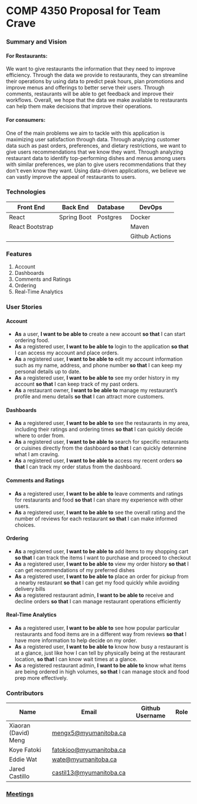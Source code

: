 # COMP 4350 Proposal for Team Crave

### Summary and Vision

#### For Restaurants:
We want to give restaurants the information that they need to improve efficiency. Through the data we provide to restaurants,  they can streamline their operations by using data to predict peak hours, plan promotions and improve menus and offerings to better serve their users. Through comments, restaurants will be able to get feedback and improve their workflows. Overall, we hope that the data we make available to restaurants can help them make decisions that improve their operations. 

#### For consumers:
One of the main problems we aim to tackle with this application is maximizing user satisfaction through data. Through analyzing customer data such as past orders, preferences, and dietary restrictions, we want to give users recommendations that we know they want. Through analyzing restaurant data to identify top-performing dishes and menus among users with similar preferences, we plan to give users recommendations that they don't even know they want. Using data-driven applications,  we believe we can vastly improve the appeal of restaurants to users. 



### Technologies

| Front End       | Back End   | Database  | DevOps       |
|-----------------|------------|-----------|--------------|
| React           | Spring Boot| Postgres  | Docker       |
| React Bootstrap |            |           | Maven        |
|                 |            |           | Github Actions|

### Features
1. Account 
2. Dashboards
3. Comments and Ratings
4. Ordering
5. Real-Time Analytics

### User Stories
#### Account
- **As** a user, **I want to be able to** create a new account **so that** I can start ordering food.
- **As** a registered user, **I want to be able to** login to the application **so that** I can access my account and place orders.
- **As** a registered user, **I want to be able to** edit my account information such as my name, address, and phone number **so that** I can keep my personal details up to date.
- **As** a registered user, **I want to be able to** see my order history in my account **so that** I can keep track of my past orders.
- **As** a restaurant owner, **I want to be able to** manage my restaurant’s profile and menu details **so that** I can attract more customers.

#### Dashboards
- **As** a registered user, **I want to be able to** see the restaurants in my area, including their ratings and ordering times **so that** I can quickly decide where to order from.
- **As** a registered user, **I want to be able to** search for specific restaurants or cuisines directly from the dashboard **so that** I can quickly determine what I am craving. 
- **As** a registered user, **I want to be able to** access my recent orders **so that** I can track my order status from the dashboard.

#### Comments and Ratings
- **As** a registered user, **I want to be able to** leave comments and ratings for restaurants and food **so that** I can share my experience with other users.
- **As** a registered user, **I want to be able to** see the overall rating and the number of reviews for each restaurant **so that** I can make informed choices.

#### Ordering
- **As** a registered user, **I want to be able to** add items to my shopping cart **so that** I can track the items I want to purchase and proceed to checkout
- **As** a registered user, **I want to be able to** view my order history **so that** I can get recommendations of my preferred dishes
- **As** a registered user, **I want to be able to** place an order for pickup from a nearby restaurant **so that** I can get my food quickly while avoiding delivery bills
- **As** a registered restaurant admin, **I want to be able to** receive and decline orders **so that** I can manage restaurant operations efficiently

#### Real-Time Analytics
- **As** a registered user, **I want to be able to** see how popular particular restaurants and food items are in a different way from reviews **so that** I have more information to help decide on my order.
- **As** a registered user, **I want to be able to** know how busy a restaurant is at a glance, just like how I can tell by physically being at the restaurant location, **so that** I can know wait times at a glance.
- **As** a registered restaurant admin, **I want to be able to** know what items are being ordered in high volumes, **so that** I can manage stock and food prep more effectively.


### Contributors
| Name       			| Email   					| Github Username  	| Role				|
|-----------------------|---------------------------|-------------------|-------------------|
| Xiaoran (David) Meng	| mengx5@myumanitoba.ca		| 			  		|					|
| Koye Fatoki 			| fatokioo@myumanitoba.ca  	|           		|					|
| Eddie Wat        		| wate@myumanitoba.ca		|	          		|					|
| Jared Castillo        | castil13@myumanitoba.ca   |	           		|					|

### [Meetings](Meetings.md)
